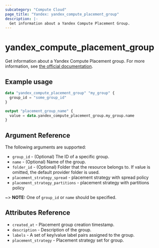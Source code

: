 ```yaml
---
subcategory: "Compute Cloud"
page_title: "Yandex: yandex_compute_placement_group"
description: |-
  Get information about a Yandex Compute Placement Group.
---
```



# yandex_compute_placement_group




Get information about a Yandex Compute Placement group. For more information, see [the official documentation](https://cloud.yandex.com/docs/compute/concepts/placement-groups).

## Example usage

```terraform
data "yandex_compute_placement_group" "my_group" {
  group_id = "some_group_id"
}

output "placement_group_name" {
  value = data.yandex_compute_placement_group.my_group.name
}
```

## Argument Reference

The following arguments are supported:

* `group_id` - (Optional) The ID of a specific group.
* `name` - (Optional) Name of the group.
* `folder_id` - (Optional) Folder that the resource belongs to. If value is omitted, the default provider folder is used.
* `placement_strategy_spread` - placement strategy with spread policy
* `placement_strategy_partitions` - placement strategy with partitions policy

~> **NOTE:** One of `group_id` or `name` should be specified.

## Attributes Reference

* `created_at` - Placement group creation timestamp.
* `description` - Description of the group.
* `labels` - A set of key/value label pairs assigned to the group.
* `placement_strategy` - Placement strategy set for group.
